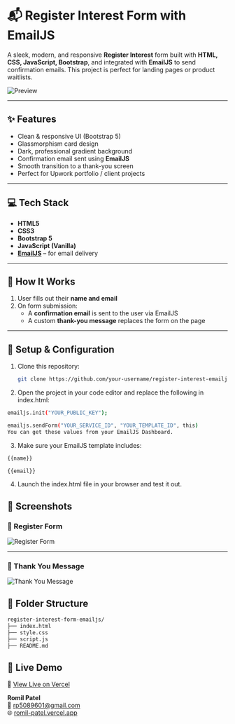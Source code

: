 # 📬 Register Interest Form with EmailJS

A sleek, modern, and responsive **Register Interest** form built with **HTML, CSS, JavaScript, Bootstrap**, and integrated with **EmailJS** to send confirmation emails. This project is perfect for landing pages or product waitlists.

![Preview](https://via.placeholder.com/1000x500.png?text=Project+Screenshot)

---

## ✨ Features

- Clean & responsive UI (Bootstrap 5)
- Glassmorphism card design
- Dark, professional gradient background
- Confirmation email sent using **EmailJS**
- Smooth transition to a thank-you screen
- Perfect for Upwork portfolio / client projects

---

## 💻 Tech Stack

- **HTML5**
- **CSS3**
- **Bootstrap 5**
- **JavaScript (Vanilla)**
- **[EmailJS](https://www.emailjs.com/)** – for email delivery

---

## 🚀 How It Works

1. User fills out their **name and email**
2. On form submission:
   - A **confirmation email** is sent to the user via EmailJS
   - A custom **thank-you message** replaces the form on the page

---

## 🔧 Setup & Configuration

1. Clone this repository:
   ```bash
   git clone https://github.com/your-username/register-interest-emailjs.git

 2. Open the project in your code editor and replace the following in index.html:

```bash
emailjs.init("YOUR_PUBLIC_KEY");

emailjs.sendForm("YOUR_SERVICE_ID", "YOUR_TEMPLATE_ID", this)
You can get these values from your EmailJS Dashboard.
```

3. Make sure your EmailJS template includes:
```bash
{{name}}

{{email}}
```

4. Launch the index.html file in your browser and test it out.

## 📸 Screenshots

### 🔹 Register Form
![Register Form](https://github.com/user-attachments/assets/6ed2ebfd-d7e8-4c72-b9f0-b8821850280e)

---

### 🔹 Thank You Message
![Thank You Message](https://github.com/user-attachments/assets/2facbb7c-7aba-49f7-b0a2-1d6f3b5f3d61)


## 📂 Folder Structure

   ```bash
  register-interest-form-emailjs/
├── index.html
├── style.css
├── script.js
├── README.md

```

## 📌 Live Demo

🔗 [View Live on Vercel]([https://romil-patel.vercel.app](https://emailjs-registration-form.vercel.app/))  

**Romil Patel**  
📧 rp5089601@gmail.com  
🌐 [romil-patel.vercel.app](https://romil-patel.vercel.app)


